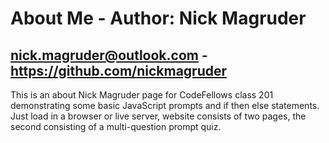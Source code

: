 # About Me - Author: Nick Magruder
## nick.magruder@outlook.com - https://github.com/nickmagruder

This is an about Nick Magruder page for CodeFellows class 201 demonstrating some basic JavaScript prompts and if then else statements. Just load in a browser or live server, website consists of two pages, the second consisting of a multi-question prompt quiz.
